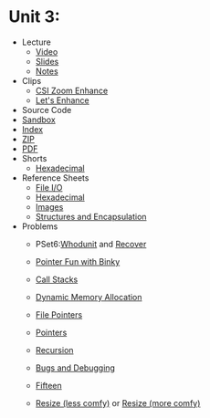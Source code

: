 # Unit 3: 

* Lecture
  * [Video](https://video.cs50.net/2018/fall/lectures/3/)
  * [Slides](https://cdn.cs50.net/2018/fall/lectures/3/lecture3.pdf)
  * [Notes](notes)
* Clips
  * [CSI Zoom Enhance](https://www.youtube.com/watch?v=i3gv2zOmJiA)
  * [Let's Enhance](https://www.youtube.com/watch?v=17MctJPzR8w)
 * Source Code
  * [Sandbox](https://sandbox.cs50.io/13f78b0a-70db-4dc3-90f5-87164e38d431)
  * [Index](https://cdn.cs50.net/2018/fall/lectures/3/src3/)
  * [ZIP](https://cdn.cs50.net/2018/fall/lectures/3/src3.zip)
  * [PDF](https://cdn.cs50.net/2018/fall/lectures/3/src3.pdf)
* Shorts
  * [Hexadecimal](https://www.youtube.com/watch?v=8okwMK6htKE)
* Reference Sheets
  * [File I/O](https://ap.cs50.school/assets/pdfs/file_io.pdf)
  * [Hexadecimal](https://ap.cs50.school/assets/pdfs/hexadecimal.pdf)
  * [Images](https://ap.cs50.school/assets/pdfs/images.pdf)
  * [Structures and Encapsulation](https://ap.cs50.school/assets/pdfs/structures_and_encapsulation.pdf)
* Problems
  * PSet6:[Whodunit](https://docs.cs50.net/2019/ap/problems/whodunit/whodunit.html) and [Recover](https://docs.cs50.net/2019/ap/problems/recover/recover.html)



  
  * [Pointer Fun with Binky](https://www.youtube.com/watch?v=_d0jFalGxnQ)
  * [Call Stacks](https://www.youtube.com/watch?v=aCPkszeKRa4)
  * [Dynamic Memory Allocation](https://www.youtube.com/watch?v=xa4ugmMDhiE)
  * [File Pointers](https://www.youtube.com/watch?v=-BNy3eEBGt0)
  * [Pointers](https://www.youtube.com/watch?v=8VAhORT0ZW8)
  * [Recursion](https://www.youtube.com/watch?v=nrXIMgInokU)
  * [Bugs and Debugging](https://ap.cs50.school/assets/pdfs/bugs_and_debugging.pdf)
  * [Fifteen](https://docs.cs50.net/2019/ap/problems/fifteen/fifteen.html)
  * [Resize (less comfy)](https://docs.cs50.net/2019/ap/problems/resize/less/resize.html) or [Resize (more comfy)](https://docs.cs50.net/2019/ap/problems/resize/more/resize.html)
